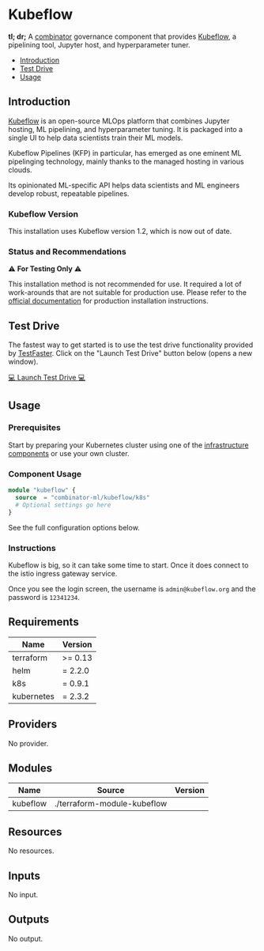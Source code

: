 # Kubeflow

**tl; dr;** A [combinator](https://combinator.ml) governance component that provides [Kubeflow](https://kubeflow.org), a pipelining tool, Jupyter host, and hyperparameter tuner.

- [Introduction](#introduction)
- [Test Drive](#test-drive)
- [Usage](#usage)

## Introduction

[Kubeflow](https://kubeflow.org) is an open-source MLOps platform that combines Jupyter hosting, ML pipelining, and hyperparameter tuning. It is packaged into a single UI to help data scientists train their ML models.

Kubeflow Pipelines (KFP) in particular, has emerged as one eminent ML pipelinging technology, mainly thanks to the managed hosting in various clouds.

Its opinionated ML-specific API helps data scientists and ML engineers develop robust, repeatable pipelines.

### Kubeflow Version

This installation uses Kubeflow version 1.2, which is now out of date.

### Status and Recommendations

:warning: **For Testing Only** :warning:

This installation method is not recommended for use. It required a lot of work-arounds that are not suitable for production use. Please refer to the [official documentation](https://www.kubeflow.org/docs/started/installing-kubeflow/) for production installation instructions.

## Test Drive

The fastest way to get started is to use the test drive functionality provided by [TestFaster](https://testfaster.ci). Click on the "Launch Test Drive" button below (opens a new window).

<a href="https://testfaster.ci/launch?embedded=true&amp;repo=https://github.com/combinator-ml/terraform-k8s-kubeflow&amp;file=examples/testfaster/.testfaster.yml" target="\_blank">:computer: Launch Test Drive :computer:</a>

## Usage

### Prerequisites

Start by preparing your Kubernetes cluster using one of the [infrastructure components](https://combinator.ml/infrastructure/introduction/) or use your own cluster.

### Component Usage

```terraform
module "kubeflow" {
  source  = "combinator-ml/kubeflow/k8s"
  # Optional settings go here
}
```

See the full configuration options below.

### Instructions

Kubeflow is big, so it can take some time to start. Once it does connect to the istio ingress gateway service.

Once you see the login screen, the username is `admin@kubeflow.org` and the password is `12341234`.

## Requirements

| Name | Version |
|------|---------|
| terraform | >= 0.13 |
| helm | = 2.2.0 |
| k8s | = 0.9.1 |
| kubernetes | = 2.3.2 |

## Providers

No provider.

## Modules

| Name | Source | Version |
|------|--------|---------|
| kubeflow | ./terraform-module-kubeflow |  |

## Resources

No resources.

## Inputs

No input.

## Outputs

No output.
